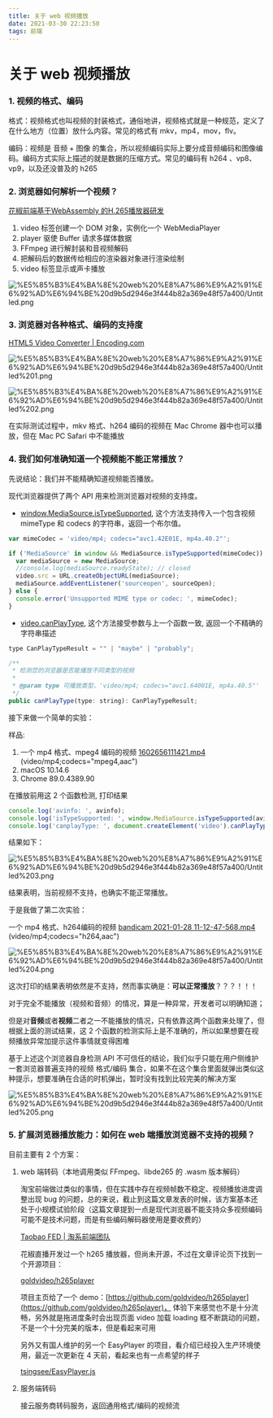```yaml
---
title: 关于 web 视频播放
date: 2021-03-30 22:23:50
tags: 前端
---
```


# 关于 web 视频播放

### 1. 视频的格式、编码

格式：视频格式也叫视频的封装格式，通俗地讲，视频格式就是一种规范，定义了在什么地方（位置）放什么内容。常见的格式有 mkv，mp4，mov，flv。

编码：视频是 音频 + 图像 的集合，所以视频编码实际上要分成音频编码和图像编码。编码方式实际上描述的就是数据的压缩方式。常见的编码有 h264 、vp8、vp9，以及还没普及的 h265

<!-- more -->
### 2. 浏览器如何解析一个视频？

[花椒前端基于WebAssembly 的H.265播放器研发](https://zhuanlan.zhihu.com/p/73772711)

1. video 标签创建一个 DOM 对象，实例化一个 WebMediaPlayer
2. player 驱使 Buffer 请求多媒体数据
3. FFmpeg 进行解封装和音视频解码
4. 把解码后的数据传给相应的渲染器对象进行渲染绘制
5. video 标签显示或声卡播放

![%E5%85%B3%E4%BA%8E%20web%20%E8%A7%86%E9%A2%91%E6%92%AD%E6%94%BE%20d9b5d2946e3f444b82a369e48f57a400/Untitled.png](https://s1.vika.cn/space/2021/03/30/589444a9095540d2942791f679ef13fd?attname=image.png)

### 3. 浏览器对各种格式、编码的支持度

[HTML5 Video Converter | Encoding.com](https://www.encoding.com/html5-video-codec/)

![%E5%85%B3%E4%BA%8E%20web%20%E8%A7%86%E9%A2%91%E6%92%AD%E6%94%BE%20d9b5d2946e3f444b82a369e48f57a400/Untitled%201.png](https://s1.vika.cn/space/2021/03/30/1bc1a37b368149d2990989a96a913dea)

![%E5%85%B3%E4%BA%8E%20web%20%E8%A7%86%E9%A2%91%E6%92%AD%E6%94%BE%20d9b5d2946e3f444b82a369e48f57a400/Untitled%202.png](https://s1.vika.cn/space/2021/03/30/d364060af66144e297b8ad7541a68ed4)

在实际测试过程中，mkv 格式、h264 编码的视频在 Mac  Chrome 器中也可以播放，但在 Mac PC Safari 中不能播放

### 4. 我们如何准确知道一个视频能不能正常播放？

先说结论：我们并不能精确知道视频能否播放。

现代浏览器提供了两个 API 用来检测浏览器对视频的支持度。

- [window.MediaSource.isTypeSupported](https://developer.mozilla.org/en-US/docs/Web/API/MediaSource/isTypeSupported), 这个方法支持传入一个包含视频 mimeType 和 codecs 的字符串，返回一个布尔值。

```jsx
var mimeCodec = 'video/mp4; codecs="avc1.42E01E, mp4a.40.2"';

if ('MediaSource' in window && MediaSource.isTypeSupported(mimeCodec)) {
  var mediaSource = new MediaSource;
  //console.log(mediaSource.readyState); // closed
  video.src = URL.createObjectURL(mediaSource);
  mediaSource.addEventListener('sourceopen', sourceOpen);
} else {
  console.error('Unsupported MIME type or codec: ', mimeCodec);
}
```

- [video.canPlayType](https://developer.mozilla.org/en-US/docs/Web/API/HTMLMediaElement/canPlayType), 这个方法接受参数与上一个函数一致, 返回一个不精确的字符串描述

```jsx
type CanPlayTypeResult = "" | "maybe" | "probably";

/**
 * 检测您的浏览器是否能播放不同类型的视频
 *
 * @param type 可播放类型，'video/mp4; codecs="avc1.64001E, mp4a.40.5"'
 */
public canPlayType(type: string): CanPlayTypeResult;
```

接下来做一个简单的实验：

样品: 

1. 一个 mp4 格式、mpeg4 编码的视频 [1602656111421.mp4](https://s1.vika.cn/space/2020/10/21/95ac31d26f4048a9b7d087106670a0f9?attname=1602656111421.mp4) (video/mp4;codecs="mpeg4,aac")
2. macOS 10.14.6
3. Chrome 89.0.4389.90

在播放前用这 2 个函数检测, 打印结果

```jsx
console.log('avinfo: ', avinfo);
console.log('isTypeSupported: ', window.MediaSource.isTypeSupported(avinfo));
console.log('canplayType: ', document.createElement('video').canPlayType(avinfo));
```

结果如下：

![%E5%85%B3%E4%BA%8E%20web%20%E8%A7%86%E9%A2%91%E6%92%AD%E6%94%BE%20d9b5d2946e3f444b82a369e48f57a400/Untitled%203.png](https://s1.vika.cn/space/2021/03/30/d046027ce0b7441a9956e822540dc08d)

结果表明，当前视频不支持，也确实不能正常播放。

于是我做了第二次实验：

一个 mp4 格式、h264编码的视频 [bandicam 2021-01-28 11-12-47-568.mp4](https://s1.vika.cn/space/2021/03/20/068375b3c98b455586258898e7be0aa8?attname=bandicam%202021-01-28%2011-12-47-568.mp4) (video/mp4;codecs="h264,aac")

![%E5%85%B3%E4%BA%8E%20web%20%E8%A7%86%E9%A2%91%E6%92%AD%E6%94%BE%20d9b5d2946e3f444b82a369e48f57a400/Untitled%204.png](https://s1.vika.cn/space/2021/03/30/5a56cd6d28684b83ba4b977675dfc213)

这次打印的结果表明依然是不支持，然而事实确是：**可以正常播放**？？？！！！

对于完全不能播放（视频和音频）的情况，算是一种异常，开发者可以明确知道；

但是对**音频**或者**视频**二者之一不能播放的情况，只有依靠这两个函数来处理了，但根据上面的测试结果，这 2 个函数的检测实际上是不准确的，所以如果想要在视频播放异常加提示这件事情就变得困难

基于上述这个浏览器自身检测 API 不可信任的结论，我们似乎只能在用户侧维护一套浏览器普遍支持的视频 格式/编码 集合，如果不在这个集合里面就弹出类似这种提示，想要准确在合适的时机弹出，暂时没有找到比较完美的解决方案

![%E5%85%B3%E4%BA%8E%20web%20%E8%A7%86%E9%A2%91%E6%92%AD%E6%94%BE%20d9b5d2946e3f444b82a369e48f57a400/Untitled%205.png](https://s1.vika.cn/space/2021/03/30/f0caf28d84c9430bb7db4714a771185b)

### 5. 扩展浏览器播放能力：如何在 web 端播放浏览器不支持的视频？

目前主要有 2 个方案：

1. web 端转码（本地调用类似 FFmpeg、libde265 的 .wasm 版本解码）

    淘宝前端做过类似的事情，但在实践中存在视频帧数不稳定、视频播放进度调整出现 bug 的问题，总的来说，截止到这篇文章发表的时候，该方案基本还处于小规模试验阶段（这篇文章提到一点是现代浏览器不能支持众多视频编码可能不是技术问题，而是有些编码解码器使用是要收费的）

    [Taobao FED | 淘系前端团队](https://fed.taobao.org/blog/taofed/do71ct/web-player-h265/)

    花椒直播开发过一个 h265 播放器，但尚未开源，不过在文章评论页下找到一个开源项目：

    [goldvideo/h265player](https://github.com/goldvideo/h265player)

    项目主页给了一个 demo：[https://github.com/goldvideo/h265player](https://github.com/goldvideo/h265player)， 体验下来感觉也不是十分流畅，另外就是拖进度条时会出现页面 video 加载 loading 框不断跳动的问题，不是一个十分完美的版本，但是看起来可用

    另外又有国人维护的另一个 EasyPlayer 的项目，看介绍已经投入生产环境使用，最近一次更新在 4 天前，看起来也有一点希望的样子

    [tsingsee/EasyPlayer.js](https://github.com/tsingsee/EasyPlayer.js)

2. 服务端转码

    接云服务商转码服务，返回通用格式/编码的视频流